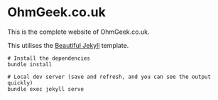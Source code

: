 # OhmGeek.co.uk
This is the complete website of OhmGeek.co.uk.

This utilises the [Beautiful Jekyll](https://github.com/daattali/beautiful-jekyll) template.

```
# Install the dependencies
bundle install

# Local dev server (save and refresh, and you can see the output quickly)
bundle exec jekyll serve
```